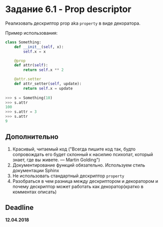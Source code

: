 # Задание 6.1 - Prop descriptor

Реализовать дескриптор prop aka `property` в виде декоратора. ​

Пример использования:​

```python
class Something:​
    def __init__(self, x):​
        self.x = x​

    @prop​
    def attr(self):​
        return self.x ** 2​

    @attr.setter
    def attr_setter(self, update):
        return self.x = update
​
>>> s = Something(10)​
>>> s.attr​
100​
>>> s.attr​ = 3
>>> s.attr​
9
```

## Дополнительно

1. Красивый, читаемый код ("Всегда пишите код так, будто сопровождать его будет склонный к насилию психопат, который знает, где вы живете. — Martin Golding")
2. Документирование функций обязательно. Используем стиль документации Sphinx
3. Не использовать стандартный дескриптор `property`
4. Разобраться в чем разница между дескриптором и декоратором и почему дескриптор может работать как декоратор(кратко в комментах описать)


## Deadline
**12.04.2018**